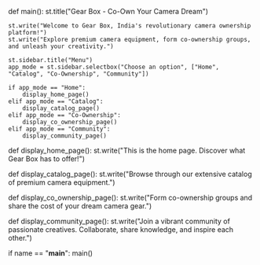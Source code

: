 def main():
    st.title("Gear Box - Co-Own Your Camera Dream")

    st.write("Welcome to Gear Box, India's revolutionary camera ownership platform!")
    st.write("Explore premium camera equipment, form co-ownership groups, and unleash your creativity.")

    st.sidebar.title("Menu")
    app_mode = st.sidebar.selectbox("Choose an option", ["Home", "Catalog", "Co-Ownership", "Community"])

    if app_mode == "Home":
        display_home_page()
    elif app_mode == "Catalog":
        display_catalog_page()
    elif app_mode == "Co-Ownership":
        display_co_ownership_page()
    elif app_mode == "Community":
        display_community_page()

def display_home_page():
    st.write("This is the home page. Discover what Gear Box has to offer!")

def display_catalog_page():
    st.write("Browse through our extensive catalog of premium camera equipment.")

def display_co_ownership_page():
    st.write("Form co-ownership groups and share the cost of your dream camera gear.")

def display_community_page():
    st.write("Join a vibrant community of passionate creatives. Collaborate, share knowledge, and inspire each other.")

if name == "__main__":
    main()
